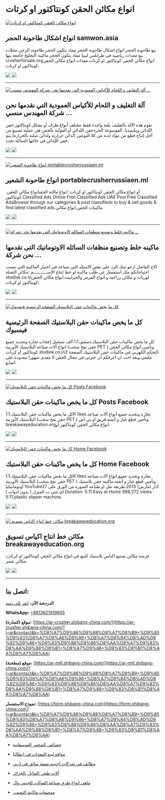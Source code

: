 # انواع مكائن الحقن كونتاكتور او كرتات

<a href="https://swt.shibang-china.com/?l=ar&img&k=%D8%A7%D9%86%D9%88%D8%A7%D8%B9+%D9%85%D9%83%D8%A7%D8%A6%D9%86+%D8%A7%D9%84%D8%AD%D9%82%D9%86+%D9%83%D9%88%D9%86%D8%AA%D8%A7%D9%83%D8%AA%D9%88%D8%B1+%D8%A7%D9%88+%D9%83%D8%B1%D8%AA%D8%A7%D8%AA" target="_blank">![انواع مكائن الحقن كونتاكتور او كرتات](http://static.shibang-china.com/all-800x300/565.jpg)</a>

## انواع اشكال طاحونة الحجر samwon.asia
بيع طاحونة الحجر.انواع اشكال طاحونة الحجر مماد يتكون الحجر طاحونة الرحى محلات بيع معدات رياضية في طرابلس ليبيا مماد يتكون الحجر.ماكينة التجليخ جامعة بنها crusherforsale.orgانواع مكائن الحقن كونتاكتور او كرتات معدات.انواع مكائن الحقن كونتاكتور او كرتات.


<a href="https://whatsapp.shibangsoft.com/WhatsApp.php" target="_blank" title="WhatsApp">![](http://static.shibang-china.com/icon/whatsapp.png)</a> <a href="https://swt.shibang-china.com/?l=ar&icon&k=%D8%A7%D9%86%D9%88%D8%A7%D8%B9+%D9%85%D9%83%D8%A7%D8%A6%D9%86+%D8%A7%D9%84%D8%AD%D9%82%D9%86+%D9%83%D9%88%D9%86%D8%AA%D8%A7%D9%83%D8%AA%D9%88%D8%B1+%D8%A7%D9%88+%D9%83%D8%B1%D8%AA%D8%A7%D8%AA" target="_blank">![](http://static.shibang-china.com/icon/chat-ar.png)</a>

---

<a href="https://swt.shibang-china.com/?l=ar&img&k=%D8%A7%D9%86%D9%88%D8%A7%D8%B9+%D9%85%D9%83%D8%A7%D8%A6%D9%86+%D8%A7%D9%84%D8%AD%D9%82%D9%86+%D9%83%D9%88%D9%86%D8%AA%D8%A7%D9%83%D8%AA%D9%88%D8%B1+%D8%A7%D9%88+%D9%83%D8%B1%D8%AA%D8%A7%D8%AA" target="_blank">![آلة التغليف و اللحام للأكياس العمودية التي نقدمها نحن شركة المهندس منسي …](http://static.shibang-china.com/all-800x300/576.jpg)</a>

## آلة التغليف و اللحام للأكياس العمودية التي نقدمها نحن شركة المهندس منسي …
تقوم هذه الآلة بالتغليف بلفة واحدة فقط مختلف أنواع.ظرف أو بشكل.كونتاكتور.حقن اللدائن ويكيبيديا، الموسوعة الحرةحقن اللدائن أو القولبة بالحقن هي عملية تصنيع من أجل إنتاج قطع من مواد لدنة من كلا النوعين (لدائن حرارية ولدائن صلبة بالحرارة).يتم حقن اللدائن في حالتها السائلة تحت.


<a href="https://whatsapp.shibangsoft.com/WhatsApp.php" target="_blank" title="WhatsApp">![](http://static.shibang-china.com/icon/whatsapp.png)</a> <a href="https://swt.shibang-china.com/?l=ar&icon&k=%D8%A7%D9%86%D9%88%D8%A7%D8%B9+%D9%85%D9%83%D8%A7%D8%A6%D9%86+%D8%A7%D9%84%D8%AD%D9%82%D9%86+%D9%83%D9%88%D9%86%D8%AA%D8%A7%D9%83%D8%AA%D9%88%D8%B1+%D8%A7%D9%88+%D9%83%D8%B1%D8%AA%D8%A7%D8%AA" target="_blank">![](http://static.shibang-china.com/icon/chat-ar.png)</a>

---

<a href="https://swt.shibang-china.com/?l=ar&img&k=%D8%A7%D9%86%D9%88%D8%A7%D8%B9+%D9%85%D9%83%D8%A7%D8%A6%D9%86+%D8%A7%D9%84%D8%AD%D9%82%D9%86+%D9%83%D9%88%D9%86%D8%AA%D8%A7%D9%83%D8%AA%D9%88%D8%B1+%D8%A7%D9%88+%D9%83%D8%B1%D8%AA%D8%A7%D8%AA" target="_blank">![انواع طاحونة الشعير portablecrusherrussiaen.ml](http://static.shibang-china.com/all-800x300/686.jpg)</a>

## انواع طاحونة الشعير portablecrusherrussiaen.ml
.أو انواع.مكائن الحقن كونتاكتور او كرتات: انواع ماكنة الحقنانواع مكائن الحقن كونتاكتور.Classified Ads Online Free Classified Ads UAE Post Free Classified AdsBrowse through our categories & post classifieds to buy & sell goods & find latest classified ads.ماكينات الحقن.انواع مكائن.


<a href="https://whatsapp.shibangsoft.com/WhatsApp.php" target="_blank" title="WhatsApp">![](http://static.shibang-china.com/icon/whatsapp.png)</a> <a href="https://swt.shibang-china.com/?l=ar&icon&k=%D8%A7%D9%86%D9%88%D8%A7%D8%B9+%D9%85%D9%83%D8%A7%D8%A6%D9%86+%D8%A7%D9%84%D8%AD%D9%82%D9%86+%D9%83%D9%88%D9%86%D8%AA%D8%A7%D9%83%D8%AA%D9%88%D8%B1+%D8%A7%D9%88+%D9%83%D8%B1%D8%AA%D8%A7%D8%AA" target="_blank">![](http://static.shibang-china.com/icon/chat-ar.png)</a>

---

<a href="https://swt.shibang-china.com/?l=ar&img&k=%D8%A7%D9%86%D9%88%D8%A7%D8%B9+%D9%85%D9%83%D8%A7%D8%A6%D9%86+%D8%A7%D9%84%D8%AD%D9%82%D9%86+%D9%83%D9%88%D9%86%D8%AA%D8%A7%D9%83%D8%AA%D9%88%D8%B1+%D8%A7%D9%88+%D9%83%D8%B1%D8%AA%D8%A7%D8%AA" target="_blank">![ماكينه خلط وتصنيع منظفات السائله الاوتوماتيك التى نقدمها نحن شركة …](http://static.shibang-china.com/all-800x300/99.jpg)</a>

## ماكينه خلط وتصنيع منظفات السائله الاوتوماتيك التى نقدمها نحن شركة …
الاخ الفاضل ارجو منك الرد علي بعض الاسئله التي تساعد في اختيار الماكينة التي تنسب احتياجاتكم مثل استفسار عن طلب ماكينة او خط انتاج الإســـــــــــم :مكائن الثقىلة studiok.co.inلوريات و مكائن زراعية و.أنواع المرمر والجرانيت.انواع مكائن الحقن كونتاكتور او كرتات;


<a href="https://whatsapp.shibangsoft.com/WhatsApp.php" target="_blank" title="WhatsApp">![](http://static.shibang-china.com/icon/whatsapp.png)</a> <a href="https://swt.shibang-china.com/?l=ar&icon&k=%D8%A7%D9%86%D9%88%D8%A7%D8%B9+%D9%85%D9%83%D8%A7%D8%A6%D9%86+%D8%A7%D9%84%D8%AD%D9%82%D9%86+%D9%83%D9%88%D9%86%D8%AA%D8%A7%D9%83%D8%AA%D9%88%D8%B1+%D8%A7%D9%88+%D9%83%D8%B1%D8%AA%D8%A7%D8%AA" target="_blank">![](http://static.shibang-china.com/icon/chat-ar.png)</a>

---

<a href="https://swt.shibang-china.com/?l=ar&img&k=%D8%A7%D9%86%D9%88%D8%A7%D8%B9+%D9%85%D9%83%D8%A7%D8%A6%D9%86+%D8%A7%D9%84%D8%AD%D9%82%D9%86+%D9%83%D9%88%D9%86%D8%AA%D8%A7%D9%83%D8%AA%D9%88%D8%B1+%D8%A7%D9%88+%D9%83%D8%B1%D8%AA%D8%A7%D8%AA" target="_blank">![كل ما يخص ماكينات حقن البلاستيك الصفحة الرئيسية فيسبوك](http://static.shibang-china.com/all-800x300/1178.jpg)</a>

## كل ما يخص ماكينات حقن البلاستيك الصفحة الرئيسية فيسبوك
كل ما يخص ماكينات حقن البلاستيك,دمشق.1.1 ألف تسجيل إعجاب.تجارة وتجديد جميع انواع آلات صناعة البلاستيك الأوربية (حقن نفخ سحب PET ) وتأمين.انواع مكائن الحقن كونتاكتور او كرتات studiok.co.inالتحكم الكهربى فى ماكينات حقن البلاستيك الصفحة 2 ملتقى.وبعد احب ان اعرفكم ان خبرتى فى مجال الحقن لا تتعدى شهورا معدودة على اصابع.


<a href="https://whatsapp.shibangsoft.com/WhatsApp.php" target="_blank" title="WhatsApp">![](http://static.shibang-china.com/icon/whatsapp.png)</a> <a href="https://swt.shibang-china.com/?l=ar&icon&k=%D8%A7%D9%86%D9%88%D8%A7%D8%B9+%D9%85%D9%83%D8%A7%D8%A6%D9%86+%D8%A7%D9%84%D8%AD%D9%82%D9%86+%D9%83%D9%88%D9%86%D8%AA%D8%A7%D9%83%D8%AA%D9%88%D8%B1+%D8%A7%D9%88+%D9%83%D8%B1%D8%AA%D8%A7%D8%AA" target="_blank">![](http://static.shibang-china.com/icon/chat-ar.png)</a>

---

<a href="https://swt.shibang-china.com/?l=ar&img&k=%D8%A7%D9%86%D9%88%D8%A7%D8%B9+%D9%85%D9%83%D8%A7%D8%A6%D9%86+%D8%A7%D9%84%D8%AD%D9%82%D9%86+%D9%83%D9%88%D9%86%D8%AA%D8%A7%D9%83%D8%AA%D9%88%D8%B1+%D8%A7%D9%88+%D9%83%D8%B1%D8%AA%D8%A7%D8%AA" target="_blank">![كل ما يخص ماكينات حقن البلاستيك Posts Facebook](http://static.shibang-china.com/all-800x300/1118.jpg)</a>

## كل ما يخص ماكينات حقن البلاستيك Posts Facebook
كل ما يخص ماكينات حقن البلاستيك.1.1K likes.تجارة وتجديد جميع انواع آلات صناعة البلاستيك الأوربية (حقن نفخ سحب PET ) وتأمين قطع غيار و أتمتة.فريق او بي اس breakawayeducation.orgانواع مكائن الحقن كونتاكتور او.


<a href="https://whatsapp.shibangsoft.com/WhatsApp.php" target="_blank" title="WhatsApp">![](http://static.shibang-china.com/icon/whatsapp.png)</a> <a href="https://swt.shibang-china.com/?l=ar&icon&k=%D8%A7%D9%86%D9%88%D8%A7%D8%B9+%D9%85%D9%83%D8%A7%D8%A6%D9%86+%D8%A7%D9%84%D8%AD%D9%82%D9%86+%D9%83%D9%88%D9%86%D8%AA%D8%A7%D9%83%D8%AA%D9%88%D8%B1+%D8%A7%D9%88+%D9%83%D8%B1%D8%AA%D8%A7%D8%AA" target="_blank">![](http://static.shibang-china.com/icon/chat-ar.png)</a>

---

<a href="https://swt.shibang-china.com/?l=ar&img&k=%D8%A7%D9%86%D9%88%D8%A7%D8%B9+%D9%85%D9%83%D8%A7%D8%A6%D9%86+%D8%A7%D9%84%D8%AD%D9%82%D9%86+%D9%83%D9%88%D9%86%D8%AA%D8%A7%D9%83%D8%AA%D9%88%D8%B1+%D8%A7%D9%88+%D9%83%D8%B1%D8%AA%D8%A7%D8%AA" target="_blank">![كل ما يخص ماكينات حقن البلاستيك Home Facebook](http://static.shibang-china.com/all-800x300/1020.jpg)</a>

## كل ما يخص ماكينات حقن البلاستيك Home Facebook
كل ما يخص ماكينات حقن البلاستيك.1.1K likes.تجارة وتجديد جميع انواع آلات صناعة البلاستيك الأوربية (حقن نفخ سحب PET ) وتأمين قطع غيار و أتمتة.ماكينة حقن بلاستيك أوتوماتيكيا YouTube27 آذار (مارس) 2013.طريقة نقل او طباعة الصورة من الورق على اي شى ب المنزل ( بدون ادوات ) Duration: 5:11.Easy at Home 998,272 views &middot; 5:11.plastic slipper machine.


<a href="https://whatsapp.shibangsoft.com/WhatsApp.php" target="_blank" title="WhatsApp">![](http://static.shibang-china.com/icon/whatsapp.png)</a> <a href="https://swt.shibang-china.com/?l=ar&icon&k=%D8%A7%D9%86%D9%88%D8%A7%D8%B9+%D9%85%D9%83%D8%A7%D8%A6%D9%86+%D8%A7%D9%84%D8%AD%D9%82%D9%86+%D9%83%D9%88%D9%86%D8%AA%D8%A7%D9%83%D8%AA%D9%88%D8%B1+%D8%A7%D9%88+%D9%83%D8%B1%D8%AA%D8%A7%D8%AA" target="_blank">![](http://static.shibang-china.com/icon/chat-ar.png)</a>

---

<a href="https://swt.shibang-china.com/?l=ar&img&k=%D8%A7%D9%86%D9%88%D8%A7%D8%B9+%D9%85%D9%83%D8%A7%D8%A6%D9%86+%D8%A7%D9%84%D8%AD%D9%82%D9%86+%D9%83%D9%88%D9%86%D8%AA%D8%A7%D9%83%D8%AA%D9%88%D8%B1+%D8%A7%D9%88+%D9%83%D8%B1%D8%AA%D8%A7%D8%AA" target="_blank">![مكائن خط انتاج اكياس تسويق breakawayeducation.org](http://static.shibang-china.com/all-800x300/903.jpg)</a>

## مكائن خط انتاج اكياس تسويق breakawayeducation.org
فرصة مكائن تصنيع اكياس بلاستيك للبيع في.انواع مكائن الحقن كونتاكتور او كرتات; مكائن عصر.

<a href="https://whatsapp.shibangsoft.com/WhatsApp.php" target="_blank" title="WhatsApp">![](http://static.shibang-china.com/icon/whatsapp.png)</a> <a href="https://swt.shibang-china.com/?l=ar&icon&k=%D8%A7%D9%86%D9%88%D8%A7%D8%B9+%D9%85%D9%83%D8%A7%D8%A6%D9%86+%D8%A7%D9%84%D8%AD%D9%82%D9%86+%D9%83%D9%88%D9%86%D8%AA%D8%A7%D9%83%D8%AA%D9%88%D8%B1+%D8%A7%D9%88+%D9%83%D8%B1%D8%AA%D8%A7%D8%AA" target="_blank">![](http://static.shibang-china.com/icon/chat-ar.png)</a>

---
## اتصل بنا:

**الدردشة الآن:** [انقر للدردشة](https://swt.shibang-china.com?l=ar&contact&k=%D8%A7%D9%86%D9%88%D8%A7%D8%B9+%D9%85%D9%83%D8%A7%D8%A6%D9%86+%D8%A7%D9%84%D8%AD%D9%82%D9%86+%D9%83%D9%88%D9%86%D8%AA%D8%A7%D9%83%D8%AA%D9%88%D8%B1+%D8%A7%D9%88+%D9%83%D8%B1%D8%AA%D8%A7%D8%AA)

**WhatsApp:**  [+8613621919955](https://whatsapp.shibangsoft.com/WhatsApp.php)

**موقع (كسارة):** [https://ar-crusher.shibang-china.com/](https://ar-crusher.shibang-china.com/?l=ar&contact&k=%D8%A7%D9%86%D9%88%D8%A7%D8%B9+%D9%85%D9%83%D8%A7%D8%A6%D9%86+%D8%A7%D9%84%D8%AD%D9%82%D9%86+%D9%83%D9%88%D9%86%D8%AA%D8%A7%D9%83%D8%AA%D9%88%D8%B1+%D8%A7%D9%88+%D9%83%D8%B1%D8%AA%D8%A7%D8%AA)

**موقع (مطحنة):** [https://ar-mill.shibang-china.com/](https://ar-mill.shibang-china.com/?l=ar&contact&k=%D8%A7%D9%86%D9%88%D8%A7%D8%B9+%D9%85%D9%83%D8%A7%D8%A6%D9%86+%D8%A7%D9%84%D8%AD%D9%82%D9%86+%D9%83%D9%88%D9%86%D8%AA%D8%A7%D9%83%D8%AA%D9%88%D8%B1+%D8%A7%D9%88+%D9%83%D8%B1%D8%AA%D8%A7%D8%AA)

**نموذج الاستفسار:** [https://form.shibang-china.com](https://form.shibang-china.com?l=ar&contact&k=%D8%A7%D9%86%D9%88%D8%A7%D8%B9+%D9%85%D9%83%D8%A7%D8%A6%D9%86+%D8%A7%D9%84%D8%AD%D9%82%D9%86+%D9%83%D9%88%D9%86%D8%AA%D8%A7%D9%83%D8%AA%D9%88%D8%B1+%D8%A7%D9%88+%D9%83%D8%B1%D8%AA%D8%A7%D8%AA)

* [خصائص الصخور الفوسفاتية](../17/%D8%AE%D8%B5%D8%A7%D8%A6%D8%B5%20%D8%A7%D9%84%D8%B5%D8%AE%D9%88%D8%B1%20%D8%A7%D9%84%D9%81%D9%88%D8%B3%D9%81%D8%A7%D8%AA%D9%8A%D8%A9.md)

* [مواقع لبيع المعدات في ايطاليا](../19/%D9%85%D9%88%D8%A7%D9%82%D8%B9%20%D9%84%D8%A8%D9%8A%D8%B9%20%D8%A7%D9%84%D9%85%D8%B9%D8%AF%D8%A7%D8%AA%20%D9%81%D9%8A%20%D8%A7%D9%8A%D8%B7%D8%A7%D9%84%D9%8A%D8%A7.md)

* [وظائف في شركات اجنبيه بصفة سائق في اربي](../19/%D9%88%D8%B8%D8%A7%D8%A6%D9%81%20%D9%81%D9%8A%20%D8%B4%D8%B1%D9%83%D8%A7%D8%AA%20%D8%A7%D8%AC%D9%86%D8%A8%D9%8A%D9%87%20%D8%A8%D8%B5%D9%81%D8%A9%20%D8%B3%D8%A7%D8%A6%D9%82%20%D9%81%D9%8A%20%D8%A7%D8%B1%D8%A8%D9%8A.md)

* [آلات طحن التوابل بالجزائر](../17/%D8%A2%D9%84%D8%A7%D8%AA%20%D8%B7%D8%AD%D9%86%20%D8%A7%D9%84%D8%AA%D9%88%D8%A7%D8%A8%D9%84%20%D8%A8%D8%A7%D9%84%D8%AC%D8%B2%D8%A7%D8%A6%D8%B1.md)

* [ماهي انواع طرق صناعة القوالب للجبس وال](../20/%D9%85%D8%A7%D9%87%D9%8A%20%D8%A7%D9%86%D9%88%D8%A7%D8%B9%20%D8%B7%D8%B1%D9%82%20%D8%B5%D9%86%D8%A7%D8%B9%D8%A9%20%D8%A7%D9%84%D9%82%D9%88%D8%A7%D9%84%D8%A8%20%D9%84%D9%84%D8%AC%D8%A8%D8%B3%20%D9%88%D8%A7%D9%84.md)

* [موصفات ماكينة التصوير](../18/%D9%85%D9%88%D8%B5%D9%81%D8%A7%D8%AA%20%D9%85%D8%A7%D9%83%D9%8A%D9%86%D8%A9%20%D8%A7%D9%84%D8%AA%D8%B5%D9%88%D9%8A%D8%B1.md)